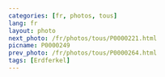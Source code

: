 ```yaml
---
categories: [fr, photos, tous]
lang: fr
layout: photo
next_photo: /fr/photos/tous/P0000221.html
picname: P0000249
prev_photo: /fr/photos/tous/P0000264.html
tags: [Erdferkel]
---
```

